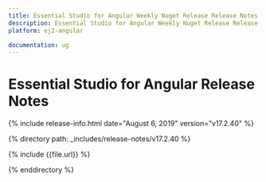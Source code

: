 ```yaml
---
title: Essential Studio for Angular Weekly Nuget Release Release Notes  
description: Essential Studio for Angular Weekly Nuget Release Release Notes  
platform: ej2-angular

documentation: ug
---
```


# Essential Studio for  Angular  Release Notes  

{% include release-info.html date="August 6, 2019"   version="v17.2.40"  %} 

{% directory path: _includes/release-notes/v17.2.40 %}

{% include {{file.url}} %}

{% enddirectory %}
